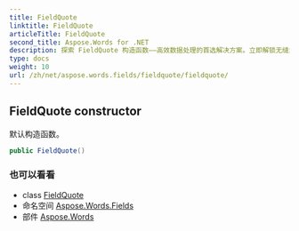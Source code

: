 ```yaml
---
title: FieldQuote
linktitle: FieldQuote
articleTitle: FieldQuote
second_title: Aspose.Words for .NET
description: 探索 FieldQuote 构造函数——高效数据处理的首选解决方案。立即解锁无缝集成和增强性能！
type: docs
weight: 10
url: /zh/net/aspose.words.fields/fieldquote/fieldquote/
---
```

## FieldQuote constructor

默认构造函数。

```csharp
public FieldQuote()
```

### 也可以看看

* class [FieldQuote](../)
* 命名空间 [Aspose.Words.Fields](../../../aspose.words.fields/)
* 部件 [Aspose.Words](../../../)
